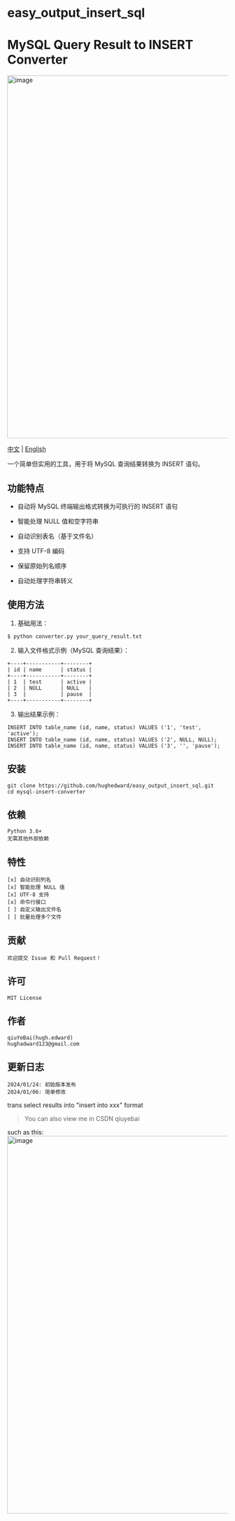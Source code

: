 # easy_output_insert_sql

# MySQL Query Result to INSERT Converter

<img width="829" alt="image" src="https://github.com/user-attachments/assets/71339af4-53f4-4d7a-be78-138e018d7088">

[中文](README.md) | [English](README_EN.md)

一个简单但实用的工具，用于将 MySQL 查询结果转换为 INSERT 语句。

## 功能特点

- 自动将 MySQL 终端输出格式转换为可执行的 INSERT 语句

- 智能处理 NULL 值和空字符串

- 自动识别表名（基于文件名）

- 支持 UTF-8 编码

- 保留原始列名顺序

- 自动处理字符串转义

## 使用方法

1. 基础用法：

```shell
$ python converter.py your_query_result.txt
```

2. 输入文件格式示例（MySQL 查询结果）：

```shell
+----+-----------+--------+
| id | name      | status |
+----+-----------+--------+
| 1  | test      | active |
| 2  | NULL      | NULL   |
| 3  |           | pause  |
+----+-----------+--------+
```

3. 输出结果示例：

```
INSERT INTO table_name (id, name, status) VALUES ('1', 'test', 'active');
INSERT INTO table_name (id, name, status) VALUES ('2', NULL, NULL);
INSERT INTO table_name (id, name, status) VALUES ('3', '', 'pause');
```

## 安装

```
git clone https://github.com/hughedward/easy_output_insert_sql.git
cd mysql-insert-converter
```

## 依赖

```
Python 3.6+
无需其他外部依赖
```



## 特性

```
[x] 自动识别列名
[x] 智能处理 NULL 值
[x] UTF-8 支持
[x] 命令行接口
[ ] 自定义输出文件名
[ ] 批量处理多个文件
```

## 贡献

```shell
欢迎提交 Issue 和 Pull Request！
```

## 许可

```shell
MIT License
```

## 作者

```shell
qiuYeBai(hugh.edward)
hughadward123@gmail.com
```

## 更新日志

```shell
2024/01/24: 初始版本发布
2024/01/06: 简单修改
```

trans select results into "insert into xxx" format

> You can also view me in CSDN qiuyebai

such as this:
<img width="863" alt="image" src="https://github.com/user-attachments/assets/7ec9f504-58a3-4ce9-a3c1-6e3134ce4df6">



